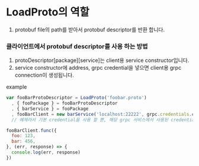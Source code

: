 # LoadProto의 역할

1. protobuf file의 path를 받아서 protobuf descriptor를 반환 합니다.

### 클라이언트에서 protobuf descriptor를 사용 하는 방법

1. protoDescriptor\[package\]\[service\]는 client용 service constructor입니다.
1. service constructor에 address, grpc credential을 넣으면 client용 grpc connection이 생성됩니다.

example

```javascript
var fooBarProtoDescriptor = LoadProto('foobar.proto')
  , { fooPackage } = fooBarProtoDescriptor
  , { barService } = fooPackage
  , fooBarClient = new barService('localhost:22222', grpc.credentials.createInsecure())
  // 예제라서 기본 credential을 사용 할 뿐, 해당 grpc 서비스에서 사용된 credential 정보를 동일하게 사용해야 합니다.

fooBarClient.func({
  foo: 123,
  bar: 456,
}, (err, response) => {
  console.log(err, response)
})
```
